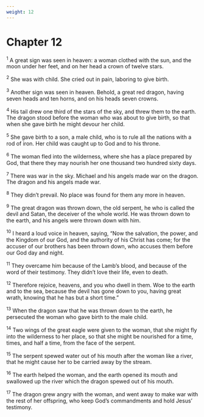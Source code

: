 ```yaml
---
weight: 12
---
```


# Chapter 12

<sup>1</sup> A great sign was seen in heaven: a woman clothed with the sun, and the moon under her feet, and on her head a crown of twelve stars. 

<sup>2</sup> She was with child. She cried out in pain, laboring to give birth. 

<sup>3</sup> Another sign was seen in heaven. Behold, a great red dragon, having seven heads and ten horns, and on his heads seven crowns. 

<sup>4</sup> His tail drew one third of the stars of the sky, and threw them to the earth. The dragon stood before the woman who was about to give birth, so that when she gave birth he might devour her child. 

<sup>5</sup> She gave birth to a son, a male child, who is to rule all the nations with a rod of iron. Her child was caught up to God and to his throne. 

<sup>6</sup> The woman fled into the wilderness, where she has a place prepared by God, that there they may nourish her one thousand two hundred sixty days. 

<sup>7</sup> There was war in the sky. Michael and his angels made war on the dragon. The dragon and his angels made war. 

<sup>8</sup> They didn’t prevail. No place was found for them any more in heaven. 

<sup>9</sup> The great dragon was thrown down, the old serpent, he who is called the devil and Satan, the deceiver of the whole world. He was thrown down to the earth, and his angels were thrown down with him. 

<sup>10</sup> I heard a loud voice in heaven, saying, “Now the salvation, the power, and the Kingdom of our God, and the authority of his Christ has come; for the accuser of our brothers has been thrown down, who accuses them before our God day and night. 

<sup>11</sup> They overcame him because of the Lamb’s blood, and because of the word of their testimony. They didn’t love their life, even to death. 

<sup>12</sup> Therefore rejoice, heavens, and you who dwell in them. Woe to the earth and to the sea, because the devil has gone down to you, having great wrath, knowing that he has but a short time.” 

<sup>13</sup> When the dragon saw that he was thrown down to the earth, he persecuted the woman who gave birth to the male child. 

<sup>14</sup> Two wings of the great eagle were given to the woman, that she might fly into the wilderness to her place, so that she might be nourished for a time, times, and half a time, from the face of the serpent. 

<sup>15</sup> The serpent spewed water out of his mouth after the woman like a river, that he might cause her to be carried away by the stream. 

<sup>16</sup> The earth helped the woman, and the earth opened its mouth and swallowed up the river which the dragon spewed out of his mouth. 

<sup>17</sup> The dragon grew angry with the woman, and went away to make war with the rest of her offspring, who keep God’s commandments and hold Jesus’ testimony. 


